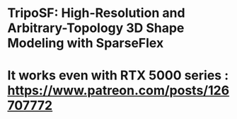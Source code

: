# TripoSF: High-Resolution and Arbitrary-Topology 3D Shape Modeling with SparseFlex

# It works even with RTX 5000 series : https://www.patreon.com/posts/126707772
